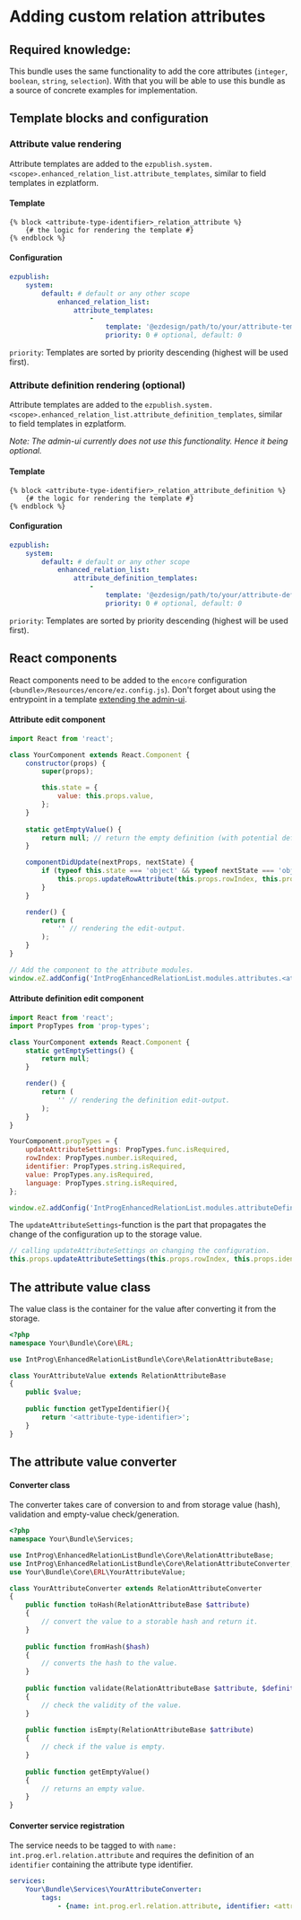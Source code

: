 
# Adding custom relation attributes

Required knowledge:
- 

This bundle uses the same functionality to add the core attributes (`integer`, `boolean`, `string`, `selection`).
With that you will be able to use this bundle as a source of concrete examples for implementation.

## Template blocks and configuration

### Attribute value rendering

Attribute templates are added to the `ezpublish.system.<scope>.enhanced_relation_list.attribute_templates`, similar to
field templates in ezplatform.

#### Template
```twig
{% block <attribute-type-identifier>_relation_attribute %}
    {# the logic for rendering the template #}
{% endblock %}
```

#### Configuration
```yaml
ezpublish:
    system:
        default: # default or any other scope
            enhanced_relation_list:
                attribute_templates:
                    -
                        template: '@ezdesign/path/to/your/attribute-template.html.twig'
                        priority: 0 # optional, default: 0
```

`priority`: Templates are sorted by priority descending (highest will be used first).

### Attribute definition rendering (optional)

Attribute templates are added to the `ezpublish.system.<scope>.enhanced_relation_list.attribute_definition_templates`,
similar to field templates in ezplatform.

_Note: The admin-ui currently does not use this functionality. Hence it being optional._

#### Template
```twig
{% block <attribute-type-identifier>_relation_attribute_definition %}
    {# the logic for rendering the template #}
{% endblock %}
```

#### Configuration

```yaml
ezpublish:
    system:
        default: # default or any other scope
            enhanced_relation_list:
                attribute_definition_templates:
                    -
                        template: '@ezdesign/path/to/your/attribute-definition-template.html.twig'
                        priority: 0 # optional, default: 0
```

`priority`: Templates are sorted by priority descending (highest will be used first).

## React components

React components need to be added to the `encore` configuration (`<bundle>/Resources/encore/ez.config.js`).
Don't forget about using the entrypoint in a template
[extending the admin-ui](https://doc.ezplatform.com/en/latest/guide/extending_ez_platform/#injecting-custom-components).

#### Attribute edit component
```javascript
import React from 'react';

class YourComponent extends React.Component {
    constructor(props) {
        super(props);

        this.state = {
            value: this.props.value,
        };
    }
    
    static getEmptyValue() {
        return null; // return the empty definition (with potential default value)
    }

    componentDidUpdate(nextProps, nextState) {
        if (typeof this.state === 'object' && typeof nextState === 'object' && this.state.value !== nextState.value) {
            this.props.updateRowAttribute(this.props.rowIndex, this.props.identifier, this.state.value);
        }
    }

    render() {
        return (
            '' // rendering the edit-output.
        );
    }
}

// Add the component to the attribute modules.
window.eZ.addConfig('IntProgEnhancedRelationList.modules.attributes.<attribute-type-identifier>', YourComponent);
```

#### Attribute definition edit component

```javascript
import React from 'react';
import PropTypes from 'prop-types';

class YourComponent extends React.Component {
    static getEmptySettings() {
        return null;
    }

    render() {
        return (
            '' // rendering the definition edit-output.
        );
    }
}

YourComponent.propTypes = {
    updateAttributeSettings: PropTypes.func.isRequired,
    rowIndex: PropTypes.number.isRequired,
    identifier: PropTypes.string.isRequired,
    value: PropTypes.any.isRequired,
    language: PropTypes.string.isRequired,
};

window.eZ.addConfig('IntProgEnhancedRelationList.modules.attributeDefinitions.<attribute-type-identifier>', YourComponent);
```

The `updateAttributeSettings`-function is the part that propagates the change of the configuration up to the storage
value.

```javascript
// calling updateAttributeSettings on changing the configuration.
this.props.updateAttributeSettings(this.props.rowIndex, this.props.identifier, '<the new value>');
```

## The attribute value class

The value class is the container for the value after converting it from the storage.

```php
<?php
namespace Your\Bundle\Core\ERL;

use IntProg\EnhancedRelationListBundle\Core\RelationAttributeBase;

class YourAttributeValue extends RelationAttributeBase
{
    public $value;
    
    public function getTypeIdentifier(){
        return '<attribute-type-identifier>';
    }
}
```

## The attribute value converter

#### Converter class

The converter takes care of conversion to and from storage value (hash), validation and empty-value check/generation.

```php
<?php
namespace Your\Bundle\Services;

use IntProg\EnhancedRelationListBundle\Core\RelationAttributeBase;
use IntProg\EnhancedRelationListBundle\Core\RelationAttributeConverter;
use Your\Bundle\Core\ERL\YourAttributeValue;

class YourAttributeConverter extends RelationAttributeConverter
{
    public function toHash(RelationAttributeBase $attribute)
    {
        // convert the value to a storable hash and return it.
    }
    
    public function fromHash($hash)
    {
        // converts the hash to the value.
    }
    
    public function validate(RelationAttributeBase $attribute, $definition)
    {
        // check the validity of the value.
    }
    
    public function isEmpty(RelationAttributeBase $attribute)
    {
        // check if the value is empty.
    }
    
    public function getEmptyValue()
    {
        // returns an empty value.
    }
}
```

#### Converter service registration

The service needs to be tagged to with `name: int.prog.erl.relation.attribute` and requires the definition of an
`identifier` containing the attribute type identifier.

```yaml
services:
    Your\Bundle\Services\YourAttributeConverter:
        tags:
            - {name: int.prog.erl.relation.attribute, identifier: <attribute-type-identifier>}
```
